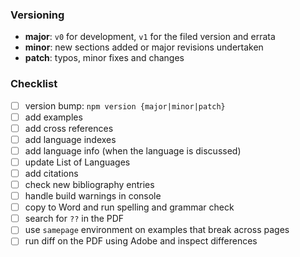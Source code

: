 ### Versioning
- **major**: `v0` for development, `v1` for the filed version and errata
- **minor**: new sections added or major revisions undertaken
- **patch**: typos, minor fixes and changes

### Checklist
- [ ] version bump: `npm version {major|minor|patch}`
- [ ] add examples
- [ ] add cross references
- [ ] add language indexes
- [ ] add language info (when the language is discussed)
- [ ] update List of Languages
- [ ] add citations
- [ ] check new bibliography entries
- [ ] handle build warnings in console
- [ ] copy to Word and run spelling and grammar check
- [ ] search for `??` in the PDF
- [ ] use `samepage` environment on examples that break across pages
- [ ] run diff on the PDF using Adobe and inspect differences

